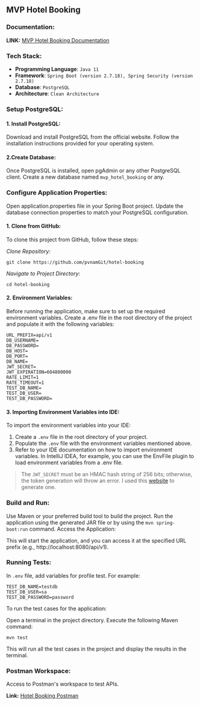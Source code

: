 ## MVP Hotel Booking
### Documentation:
**LINK:** [MVP Hotel Booking Documentation](https://nampv.notion.site/HRS-Group-MVP-Hotel-Booking-Nam-Phan-1fdc947369994cf0bd7d485fe78ee7da?pvs=4)
### Tech Stack:
- **Programming Language**: `Java 11`
- **Framework**: `Spring Boot (version 2.7.18), Spring Security (version 2.7.18)`
- **Database**: `PostgreSQL`
- **Architecture**: `Clean Architecture`

### Setup PostgreSQL:
#### 1. Install PostgreSQL:

Download and install PostgreSQL from the official website.
Follow the installation instructions provided for your operating system.
#### 2.Create Database:

Once PostgreSQL is installed, open pgAdmin or any other PostgreSQL client.
Create a new database named `mvp_hotel_booking` or any.
### Configure Application Properties:

Open application.properties file in your Spring Boot project.
Update the database connection properties to match your PostgreSQL configuration.
#### 1. Clone from GitHub:
To clone this project from GitHub, follow these steps:

_Clone Repository:_
```
git clone https://github.com/pvnamGit/hotel-booking
```
_Navigate to Project Directory:_
```
cd hotel-booking
```
#### 2. Environment Variables:
Before running the application, make sure to set up the required environment variables. Create a .env file in the root directory of the project and populate it with the following variables:
```
URL_PREFIX=api/v1
DB_USERNAME=
DB_PASSWORD=
DB_HOST=
DB_PORT=
DB_NAME=
JWT_SECRET=
JWT_EXPIRATION=604800000
RATE_LIMIT=1
RATE_TIMEOUT=1
TEST_DB_NAME=
TEST_DB_USER=
TEST_DB_PASSWORD=
```

#### 3. Importing Environment Variables into IDE:
To import the environment variables into your IDE:

1. Create a `.env` file in the root directory of your project.
2. Populate the `.env` file with the environment variables mentioned above.
3. Refer to your IDE documentation on how to import environment variables. In IntelliJ IDEA, for example, you can use the EnvFile plugin to load environment variables from a .env file.

> The `JWT_SECRET` must be an HMAC hash string of 256 bits; otherwise, the token generation will throw an error. I used this [website](https://www.devglan.com/online-tools/hmac-sha256-online?ref=blog.tericcabrel.com) to generate one.
### Build and Run:

Use Maven or your preferred build tool to build the project.
Run the application using the generated JAR file or by using the `mvn spring-boot:run` command.
Access the Application:

This will start the application, and you can access it at the specified URL prefix (e.g., http://localhost:8080/api/v1).

### Running Tests:
In `.env` file, add variables for profile test. For example:
```
TEST_DB_NAME=testdb
TEST_DB_USER=sa
TEST_DB_PASSWORD=password
```

To run the test cases for the application:

Open a terminal in the project directory.
Execute the following Maven command:

```mvn test```

This will run all the test cases in the project and display the results in the terminal.

### Postman Workspace:
Access to Postman's workspace to test APIs.

**Link:** [Hotel Booking Postman](https://www.postman.com/satellite-astronomer-77407967/workspace/hotel-booking/request/34897345-9e4b5226-71e0-4339-bddf-60aa65fb127c)